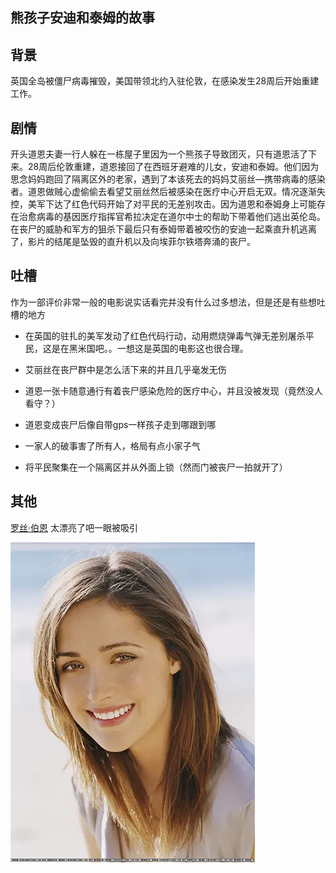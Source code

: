 
## 熊孩子安迪和泰姆的故事

## 背景

英国全岛被僵尸病毒摧毁，美国带领北约入驻伦敦，在感染发生28周后开始重建工作。  

## 剧情

开头道恩夫妻一行人躲在一栋屋子里因为一个熊孩子导致团灭，只有道恩活了下来。28周后伦敦重建，道恩接回了在西班牙避难的儿女，安迪和泰姆。他们因为思念妈妈跑回了隔离区外的老家，遇到了本该死去的妈妈艾丽丝—携带病毒的感染者。道恩做贼心虚偷偷去看望艾丽丝然后被感染在医疗中心开启无双。情况逐渐失控，美军下达了红色代码开始了对平民的无差别攻击。因为道恩和泰姆身上可能存在治愈病毒的基因医疗指挥官希拉决定在道尔中士的帮助下带着他们逃出英伦岛。在丧尸的威胁和军方的狙杀下最后只有泰姆带着被咬伤的安迪一起乘直升机逃离了，影片的结尾是坠毁的直升机以及向埃菲尔铁塔奔涌的丧尸。

## 吐槽

作为一部评价非常一般的电影说实话看完并没有什么过多想法，但是还是有些想吐槽的地方

- 在英国的驻扎的美军发动了红色代码行动，动用燃烧弹毒气弹无差别屠杀平民，这是在黑米国吧。。一想这是英国的电影这也很合理。

- 艾丽丝在丧尸群中是怎么活下来的并且几乎毫发无伤

- 道恩一张卡随意通行有着丧尸感染危险的医疗中心，并且没被发现（竟然没人看守？）

- 道恩变成丧尸后像自带gps一样孩子走到哪跟到哪

- 一家人的破事害了所有人，格局有点小家子气

- 将平民聚集在一个隔离区并从外面上锁（然而门被丧尸一拍就开了）

## 其他

[罗丝·伯恩](https://movie.douban.com/celebrity/1022562/) 太漂亮了吧一眼被吸引

![](https://github.com/zqisme/picx-images-hosting/raw/master/20230930/p1156484892.6nkh8k7aesk0.webp)

